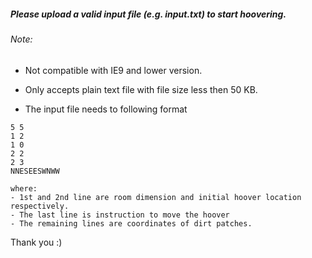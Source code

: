 ##### Please upload a valid input file (e.g. input.txt) to start hoovering.

###### Note:
- Not compatible with IE9 and lower version.
- Only accepts plain text file with file size less then 50 KB.

- The input file needs to following format
```
5 5
1 2
1 0
2 2
2 3
NNESEESWNWW
```

	where: 
	- 1st and 2nd line are room dimension and initial hoover location respectively.
	- The last line is instruction to move the hoover
	- The remaining lines are coordinates of dirt patches.






Thank you :)
